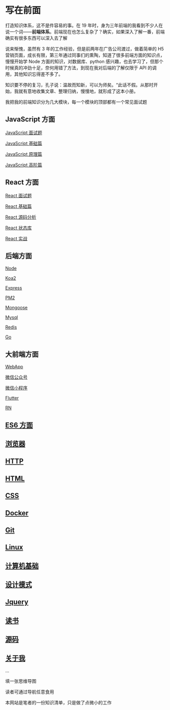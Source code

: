 # 写在前面

打造知识体系，这不是件容易的事。在 19 年时，身为三年前端的我看到不少人在说一个词——**前端体系**。前端现在也怎么复杂了？确实，如果深入了解一番，前端确实有很多东西可以深入去了解

说来惭愧，虽然有 3 年的工作经验，但是前两年在广告公司渡过，做着简单的 H5 营销页面，成长有限，第三年通过同事们的熏陶，知道了很多前端方面的知识点，慢慢开始学 Node 方面的知识，对数据库、python 感兴趣，也去学习了，但那个时候真的冲劲十足，奈何用错了方法，到现在我对后端的了解仅限于 API 的调用，其他知识忘得差不多了。

知识要不停的复习，孔子说：温故而知新，可以为师矣。“此话不假。从那时开始，我就有意地收集文章、整理归纳，慢慢地，就形成了这本小册。

我把我的前端知识分为几大模块，每一个模块的顶部都有一个常见面试题

## JavaScript 方面

[JavaScript 面试题](../JavaScript/面试题/)

[JavaScript 基础篇](../JavaScript/)

[JavaScript 原理篇](../JavaScript/原理/)

[JavaScript 高阶篇](../JavaScript/高阶/)

## React 方面

[React 面试题](../React/面试题/)

[React 基础篇](../React/)

[React 源码分析](../React/源码分析/手写React.md)

[React 状态库](../React/状态库/Redux.md)

[React 实战](../React/实战/React代码整洁.md)

## 后端方面

[Node](../Node/)

[Koa2](../Koa2/)

[Express](../Express/)

[PM2](../Node/PM2.md)

[Mongoose](../Node/Mongoose.md)

[Mysql](../Node/Mysql.md)

[Redis](../Node/Redis.md)

[Go](../Node/Go.md)

## 大前端方面

[WebApp](../WebApp/)

[微信公众号](../WeChat/)

[微信小程序](../WxApp/)

[Flutter](../Flutter/)

[RN](../RN/)

## [ES6 方面](../ES6/)

## [浏览器](../Browser/)

## [HTTP](../HTTP/)

## [HTML](../HTML/)

## [CSS](../CSS/)

## [Docker](../Docker/)

## [Git](../Git)

## [Linux](../Linux)

## [计算机基础](../CSBasic/)

## [设计模式](../DesignPattern/发布订阅模式.md)

## [Jquery](../Jquery/高效jquery.md)

## [读书](../Read/book/)

## [源码](../Read/code/)

## [关于我](../About/about.md)

...

填一张思维导图

读者可通过导航任意食用

本网站是笔者的一份知识清单，只是做了点微小的工作
